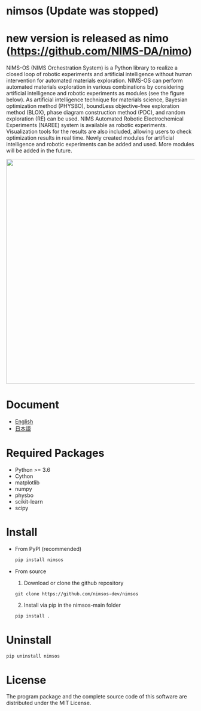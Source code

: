 # nimsos (Update was stopped)

# new version is released as nimo (https://github.com/NIMS-DA/nimo)

NIMS-OS (NIMS Orchestration System) is a Python library to realize a closed loop of robotic experiments and artificial intelligence without human intervention for automated materials exploration. NIMS-OS can perform automated materials exploration in various combinations by considering artificial intelligence and robotic experiments as modules (see the figure below). As artificial intelligence technique for materials science, Bayesian optimization method (PHYSBO), boundLess objective-free exploration method (BLOX), phase diagram construction method (PDC), and random exploration (RE) can be used. NIMS Automated Robotic Electrochemical Experiments (NAREE) system is available as robotic experiments. Visualization tools for the results are also included, allowing users to check optimization results in real time. Newly created modules for artificial intelligence and robotic experiments can be added and used. More modules will be added in the future.

<img src="https://user-images.githubusercontent.com/125417779/234746422-245339fa-9902-41b6-8d0c-13c748ad839b.png" width="600px">


# Document

- [English](https://nimsos-dev.github.io/nimsos/docs/en/index.html)
- [日本語](https://nimsos-dev.github.io/nimsos/docs/jp/index.html)

# Required Packages

- Python >= 3.6
- Cython
- matplotlib
- numpy
- physbo
- scikit-learn
- scipy

# Install

* From PyPI (recommended)

  ```bash
  pip install nimsos
  ```

* From source

  1. Download or clone the github repository

  ```
  git clone https://github.com/nimsos-dev/nimsos
  ```

  2. Install via pip in the nimsos-main folder

  ```bash
  pip install .
  ```

# Uninstall

```bash
pip uninstall nimsos
```

# License

The program package and the complete source code of this software are distributed under the MIT License.
